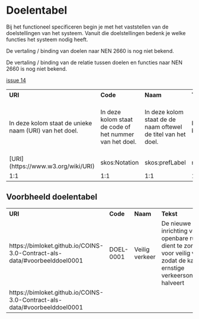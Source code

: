 # Doelentabel

Bij het functioneel specificeren begin je met het vaststellen van de doelstellingen van het systeem. Vanuit die doelstellingen bedenk je welke functies het systeem nodig heeft.

De vertaling / binding van doelen naar NEN 2660 is nog niet bekend. 

De vertaling / binding van de relatie tussen doelen en functies naar NEN 2660 is nog niet bekend.

[issue 14](https://github.com/bimloket/COINS-3.0-Contract-als-data/issues/14)

<table class="wikitable" style="text-align:left; valign:top">
<tr>
<th> URI
</th>
<th> Code
</th>
<th> Naam
</th>
<th> Tekst
</th>
<th> heeftDeel
</th>
<th> Specificeert
</th></tr>
<tr>
<td> In deze kolom staat de unieke naam (URI) van het doel. </td>
<td> In deze kolom staat de code of het nummer van het doel. </td>
<td> In deze kolom staat de de naam oftewel de titel van het doel. </td>
<td> In deze kolom staat het doel beschreven. </td>
<td> In deze kolom staat de URI van een onderliggend doel. </td>
<td> In deze kolom staat de URI van het Onderwerp van het doel. </td>
</tr>
<tr>
<td> [URI](https://www.w3.org/wiki/URI) </td>
<td> skos:Notation </td>
<td> skos:prefLabel </td>
<td> nen2660:heeftVoorwaardeSpecificatie </td>
<td> nen2660:heeftDeel </td>
<td> ONBEKEND </td>
</tr>
<tr>
<td> 1:1 </td>
<td> 1:1 </td>
<td> 1:1 </td>
<td> 1:1 </td>
<td> 0:n </td>
<td> 1:n </td>
</tr>
</table>

## Voorbheeld doelentabel

<table class="wikitable" style="text-align:left; valign:top">
<tr>
<th> URI
</th>
<th> Code
</th>
<th> Naam
</th>
<th> Tekst
</th>
<th> heeftDeel
</th>
<th> Specificeert
</th></tr>
<tr>
<td> https://bimloket.github.io/COINS-3.0-Contract-als-data/#voorbeelddoel0001 </td>
<td> DOEL-0001 </td>
<td> Veilig verkeer </td>
<td> De nieuwe inrichting van de openbare ruimte dient te zorgen voor veilig verkeer, zodat de kans op ernstige verkeersongevallen halveert </td>
<td> https://bimloket.github.io/COINS-3.0-Contract-als-data/#voorbeelddoel0002 </td>
<td> https://bimloket.github.io/COINS-3.0-Contract-als-data/#voorbeeldfunctie0001 </td>
</tr>
<tr>
<td> https://bimloket.github.io/COINS-3.0-Contract-als-data/#voorbeelddoel0001  </td>
<td>  </td>
<td>  </td>
<td>  </td>
<td> https://bimloket.github.io/COINS-3.0-Contract-als-data/#voorbeelddoel0003 </td>
<td>  </td>
</tr>
</table>



